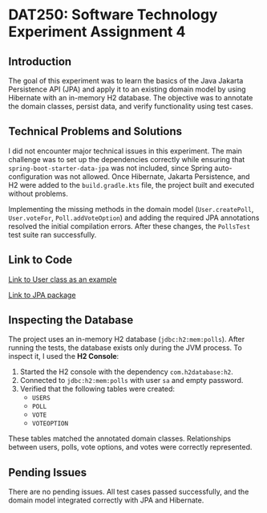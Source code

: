 # DAT250: Software Technology Experiment Assignment 4

## Introduction
The goal of this experiment was to learn the basics of the Java Jakarta Persistence API (JPA) and apply it to an existing domain model by using Hibernate with an in-memory H2 database. The objective was to annotate the domain classes, persist data, and verify functionality using test cases.

## Technical Problems and Solutions
I did not encounter major technical issues in this experiment. The main challenge was to set up the dependencies correctly while ensuring that `spring-boot-starter-data-jpa` was not included, since Spring auto-configuration was not allowed. Once Hibernate, Jakarta Persistence, and H2 were added to the `build.gradle.kts` file, the project built and executed without problems.

Implementing the missing methods in the domain model (`User.createPoll`, `User.voteFor`, `Poll.addVoteOption`) and adding the required JPA annotations resolved the initial compilation errors. After these changes, the `PollsTest` test suite ran successfully.

## Link to Code
[Link to User class as an example](https://github.com/Magnus-Fjeldstad/poll-app/blob/oblig-4/pollapp/src/main/java/com/poll/pollapp/jpa/polls/Poll.java)  

[Link to JPA package](https://github.com/Magnus-Fjeldstad/poll-app/tree/oblig-4/pollapp/src/main/java/com/poll/pollapp/jpa/polls)  


## Inspecting the Database
The project uses an in-memory H2 database (`jdbc:h2:mem:polls`). After running the tests, the database exists only during the JVM process. To inspect it, I used the **H2 Console**:

1. Started the H2 console with the dependency `com.h2database:h2`.  
2. Connected to `jdbc:h2:mem:polls` with user `sa` and empty password.  
3. Verified that the following tables were created:
   - `USERS`
   - `POLL`
   - `VOTE`
   - `VOTEOPTION`

These tables matched the annotated domain classes. Relationships between users, polls, vote options, and votes were correctly represented.


## Pending Issues
There are no pending issues. All test cases passed successfully, and the domain model integrated correctly with JPA and Hibernate.
